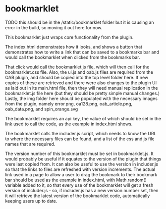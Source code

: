 # bookmarklet

TODO this should be in the /static/bookmarklet folder but it is 
causing an error in the build, so moving it out here for now.

This bookmarklet just wraps core functionality from the plugin. 

The index.html demonstrates how it looks, and shows a button that 
demonstrates how to write a link that can be saved to a bookmarks 
bar and would call the bookmarklet when clicked from the bookmarks bar.

That click would call the bookmarklet.js file, which will then call for 
the bookmarklet.css file. Also, the ui.js and oab.js files are required 
from the OAB plugin, and should be copied into the top level folder here. 
If new copies of these are retrieved and there were also changes to the 
plugin UI as laid out in its main.html file, then they will need manual 
replication in the bookmarklet.js file here (but they should be pretty 
simple manual changes.) Lastly, the img folder here should be populated 
with the necessary images from the plugin, namely error.png, oa128.png, 
oab_article.png, oab_data.png, and spin_orange.svg

The bookmarklet requires an api key, the value of which should be set 
in the link used to call the code, as the example in index.html shows.

The bookmarklet calls the includer.js script, which needs to know the 
URL to where the necessary files can be found, and a list of the css 
and js file names that are required.

The version number of this bookmarklet must be set in bookmarklet.js. 
It would probably be useful if it equates to the version of the plugin 
that things were last copied from. It can also be useful to use the 
version in includer.js so that the links to files are refreshed with 
version increments. The actual link used in a page to allow a user to 
drag the bookmark to their bookmark bar should be used as the example 
in index.html, with Math.random() variable added to it, so that every 
use of the bookmarklet will get a fresh version of includer.js - so, 
if includer.js has a new version number set, then it will retrieve 
the latest version of the bookmarklet code, automatically keeping 
users up to date.

